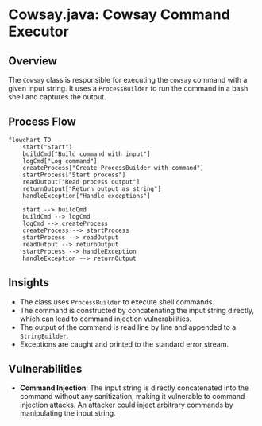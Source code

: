 # Cowsay.java: Cowsay Command Executor

## Overview
The `Cowsay` class is responsible for executing the `cowsay` command with a given input string. It uses a `ProcessBuilder` to run the command in a bash shell and captures the output.

## Process Flow
```mermaid
flowchart TD
    start("Start")
    buildCmd["Build command with input"]
    logCmd["Log command"]
    createProcess["Create ProcessBuilder with command"]
    startProcess["Start process"]
    readOutput["Read process output"]
    returnOutput["Return output as string"]
    handleException["Handle exceptions"]

    start --> buildCmd
    buildCmd --> logCmd
    logCmd --> createProcess
    createProcess --> startProcess
    startProcess --> readOutput
    readOutput --> returnOutput
    startProcess --> handleException
    handleException --> returnOutput
```

## Insights
- The class uses `ProcessBuilder` to execute shell commands.
- The command is constructed by concatenating the input string directly, which can lead to command injection vulnerabilities.
- The output of the command is read line by line and appended to a `StringBuilder`.
- Exceptions are caught and printed to the standard error stream.

## Vulnerabilities
- **Command Injection**: The input string is directly concatenated into the command without any sanitization, making it vulnerable to command injection attacks. An attacker could inject arbitrary commands by manipulating the input string.
